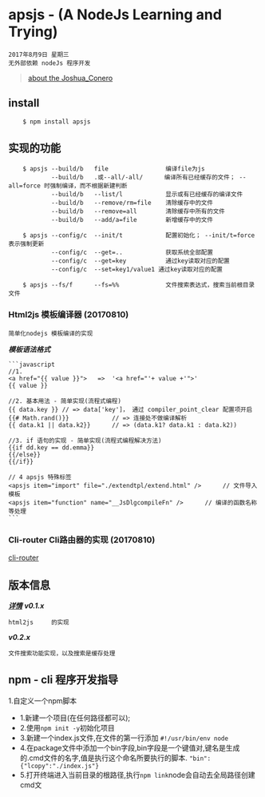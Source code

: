 # apsjs - (A NodeJs Learning and Trying)
>
    2017年8月9日 星期三
    无外部依赖 nodeJs 程序开发

> [about the Joshua_Conero](https://www.conero.cn)
## install
```
    $ npm install apsjs
```
## 实现的功能
```
    $ apsjs --build/b   file                编译file为js
            --build/b   .或--all/-all/      编译所有已经缓存的文件； --all=force 时强制编译，而不根据新建判断
            --build/b   --list/l            显示或有已经缓存的编译文件
            --build/b   --remove/rm=file    清除缓存中的文件
            --build/b   --remove=all        清除缓存中所有的文件
            --build/b   --add/a=file        新增缓存中的文件

    $ apsjs --config/c  --init/t            配置初始化； --init/t=force 表示强制更新
            --config/c  --get=..            获取系统全部配置
            --config/c  --get=key           通过key读取对应的配置
            --config/c  --set=key1/value1 通过key读取对应的配置
    
    $ apsjs --fs/f      --fs=%%             文件搜索表达式，搜索当前根目录文件
```

### Html2js 模板编译器 (20170810)

    简单化nodejs 模板编译的实现


***模板语法格式***

    ```javascript    
    //1.
    <a href="{{ value }}">   =>  '<a href="'+ value +'">'
    {{ value }}

    //2. 基本用法 - 简单实现(流程式编程)
    {{ data.key }} // => data['key']， 通过 compiler_point_clear 配置项开启
    {{# Math.rand()}}            // => 连接处不做编译解析
    {{ data.k1 || data.k2}}      // => (data.k1? data.k1 : data.k2))

    //3. if 语句的实现 - 简单实现(流程式编程解决方法)
    {{if dd.key == dd.emma}}
    {{/else}}
    {{/if}}

    // 4 apsjs 特殊标签
    <apsjs item="import" file="./extendtpl/extend.html" />      // 文件导入模板
    <apsjs item="function" name="__JsDlgcompileFn" />      // 编译的函数名称等处理
    ```
### Cli-router Cli路由器的实现 (20170810)
[cli-router](./node_modules/cli-router)

## 版本信息
***[详情](./version.md)***
***v0.1.x***

    html2js     的实现

***v0.2.x***

    文件搜索功能实现，以及搜索是缓存处理    

## npm - cli 程序开发指导

1.自定义一个npm脚本
 - 1.新建一个项目(在任何路径都可以);
 - 2.使用`npm init -y`初始化项目
 - 3.新建一个index.js文件,在文件的第一行添加 `#!/usr/bin/env node`
 - 4.在package文件中添加一个bin字段,bin字段是一个键值对,键名是生成的.cmd文件的名字,值是执行这个命名所要执行的脚本.
`"bin":{"lcopy":"./index.js"}`
 - 5.打开终端进入当前目录的根路径,执行`npm link`node会自动去全局路径创建cmd文   